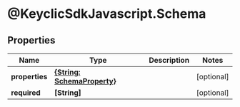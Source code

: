 # @KeyclicSdkJavascript.Schema

## Properties
Name | Type | Description | Notes
------------ | ------------- | ------------- | -------------
**properties** | [**{String: SchemaProperty}**](SchemaProperty.md) |  | [optional] 
**required** | **[String]** |  | [optional] 


